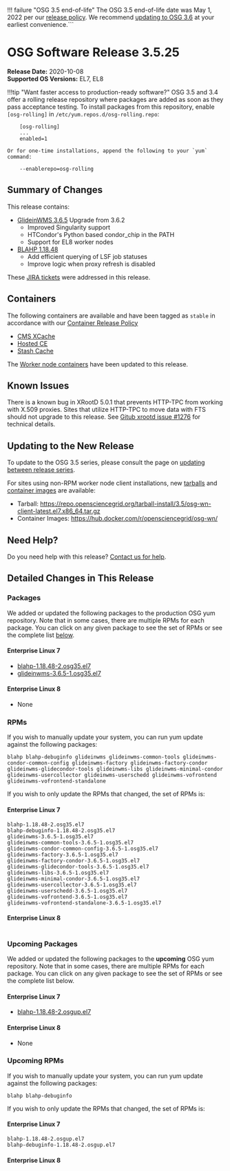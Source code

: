 !!! failure "OSG 3.5 end-of-life"
    The OSG 3.5 end-of-life date was May 1, 2022 per our
    [release policy](https://opensciencegrid.org/technology/policy/release-series/).
    We recommend
    [updating to OSG 3.6](../updating-to-osg-36.md)
    at your earliest convenience.```

OSG Software Release 3.5.25
===========================

**Release Date:** 2020-10-08    
**Supported OS Versions:** EL7, EL8

!!!tip "Want faster access to production-ready software?"
    OSG 3.5 and 3.4 offer a rolling release repository where packages are added as soon as they pass acceptance testing.
    To install packages from this repository, enable `[osg-rolling]` in `/etc/yum.repos.d/osg-rolling.repo`:

        [osg-rolling]
        ...
        enabled=1

    Or for one-time installations, append the following to your `yum` command:

        --enablerepo=osg-rolling

Summary of Changes
------------------

This release contains:

-   [GlideinWMS 3.6.5](https://glideinwms.fnal.gov/doc.v3_6_5/history.html) Upgrade from 3.6.2
    -   Improved Singularity support
    -   HTCondor's Python based condor\_chip in the PATH
    -   Support for EL8 worker nodes
-   [BLAHP 1.18.48](https://github.com/htcondor/BLAH/releases/tag/v1.18.48)
    -   Add efficient querying of LSF job statuses
    -   Improve logic when proxy refresh is disabled 

These
[JIRA tickets](https://jira.opensciencegrid.org/issues/?jql=project%20%3D%20SOFTWARE%20AND%20fixVersion%20%3D%203.5.25%20ORDER%20BY%20priority%20DESC%2C%20key%20DESC)
were addressed in this release.

Containers
----------

The following containers are available and have been tagged as `stable` in accordance with our
[Container Release Policy](https://opensciencegrid.org/technology/policy/container-release/)

-   [CMS XCache](https://hub.docker.com/r/opensciencegrid/cms-xcache/)
-   [Hosted CE](https://hub.docker.com/r/opensciencegrid/hosted-ce/)
-   [Stash Cache](https://hub.docker.com/r/opensciencegrid/stash-cache/)

The [Worker node containers](../../worker-node/using-wn-containers.md) have been updated to this release.

Known Issues
------------

There is a known bug in XRootD 5.0.1 that prevents HTTP-TPC from working with X.509 proxies. Sites that utilize HTTP-TPC to move data with FTS should not upgrade to this release. See [Gitub xrootd issue #1276](https://github.com/xrootd/xrootd/issues/1276) for technical details.


Updating to the New Release
---------------------------

To update to the OSG 3.5 series, please consult the page on
[updating between release series](../updating-to-osg-35.md).

For sites using non-RPM worker node client installations, new [tarballs](../../worker-node/install-wn-tarball.md) and
[container images](../../worker-node/using-wn-containers.md) are available:

- Tarball: <https://repo.opensciencegrid.org/tarball-install/3.5/osg-wn-client-latest.el7.x86_64.tar.gz>
- Container Images: <https://hub.docker.com/r/opensciencegrid/osg-wn/>

Need Help?
----------

Do you need help with this release? [Contact us for help](../../common/help.md).

Detailed Changes in This Release
--------------------------------

### Packages

We added or updated the following packages to the production OSG yum repository.
Note that in some cases, there are multiple RPMs for each package.
You can click on any given package to see the set of RPMs or see the complete list [below](#rpms).

#### Enterprise Linux 7

-   [blahp-1.18.48-2.osg35.el7](https://koji.chtc.wisc.edu/koji/search?match=glob&type=build&terms=blahp-1.18.48-2.osg35.el7)
-   [glideinwms-3.6.5-1.osg35.el7](https://koji.chtc.wisc.edu/koji/search?match=glob&type=build&terms=glideinwms-3.6.5-1.osg35.el7)

#### Enterprise Linux 8

-   None

### RPMs

If you wish to manually update your system, you can run yum update against the following packages:

    blahp blahp-debuginfo glideinwms glideinwms-common-tools glideinwms-condor-common-config glideinwms-factory glideinwms-factory-condor glideinwms-glidecondor-tools glideinwms-libs glideinwms-minimal-condor glideinwms-usercollector glideinwms-userschedd glideinwms-vofrontend glideinwms-vofrontend-standalone

If you wish to only update the RPMs that changed, the set of RPMs is:

#### Enterprise Linux 7

``` file
blahp-1.18.48-2.osg35.el7
blahp-debuginfo-1.18.48-2.osg35.el7
glideinwms-3.6.5-1.osg35.el7
glideinwms-common-tools-3.6.5-1.osg35.el7
glideinwms-condor-common-config-3.6.5-1.osg35.el7
glideinwms-factory-3.6.5-1.osg35.el7
glideinwms-factory-condor-3.6.5-1.osg35.el7
glideinwms-glidecondor-tools-3.6.5-1.osg35.el7
glideinwms-libs-3.6.5-1.osg35.el7
glideinwms-minimal-condor-3.6.5-1.osg35.el7
glideinwms-usercollector-3.6.5-1.osg35.el7
glideinwms-userschedd-3.6.5-1.osg35.el7
glideinwms-vofrontend-3.6.5-1.osg35.el7
glideinwms-vofrontend-standalone-3.6.5-1.osg35.el7
```

#### Enterprise Linux 8

``` file
```

### Upcoming Packages

We added or updated the following packages to the **upcoming** OSG yum repository. Note that in some cases, there are multiple RPMs for each package. You can click on any given package to see the set of RPMs or see the complete list below.

#### Enterprise Linux 7

-   [blahp-1.18.48-2.osgup.el7](https://koji.chtc.wisc.edu/koji/search?match=glob&type=build&terms=blahp-1.18.48-2.osgup.el7)

#### Enterprise Linux 8

-   None

### Upcoming RPMs

If you wish to manually update your system, you can run yum update against the following packages:

    blahp blahp-debuginfo

If you wish to only update the RPMs that changed, the set of RPMs is:

#### Enterprise Linux 7

``` file
blahp-1.18.48-2.osgup.el7
blahp-debuginfo-1.18.48-2.osgup.el7
```

#### Enterprise Linux 8

``` file
```
